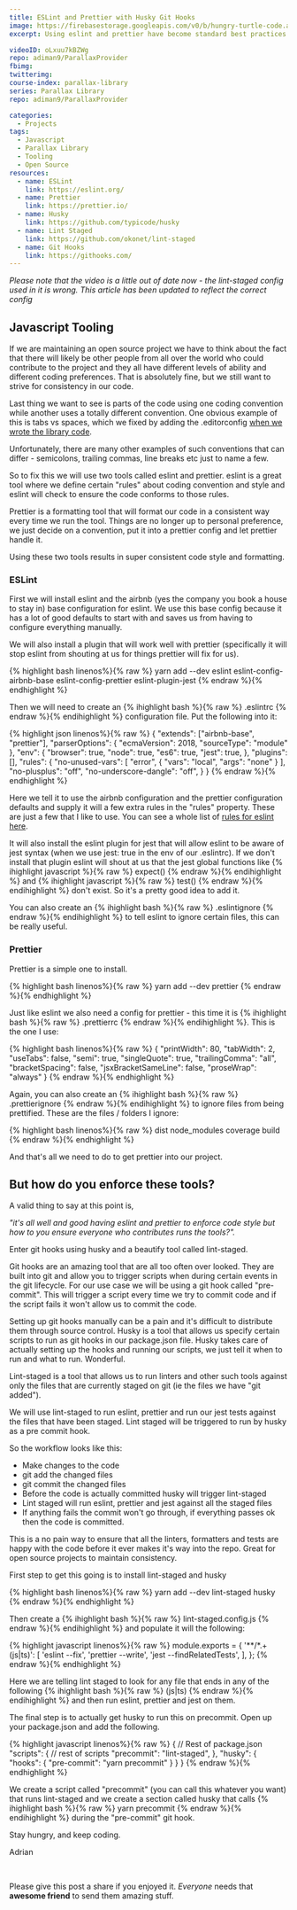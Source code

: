 ```yaml
---
title: ESLint and Prettier with Husky Git Hooks
image: https://firebasestorage.googleapis.com/v0/b/hungry-turtle-code.appspot.com/o/article_images%2Feslint%20and%20prettier%20with%20husky%20git%20hooks.jpg?alt=media&token=498fb054-609d-493f-ac7b-8583706b5a45
excerpt: Using eslint and prettier have become standard best practices for javascript projects to maintain consitency in the code base. Enforcing eslint and prettier using husky git hooks is a great way to ensure that quality with minimal developer effort.

videoID: oLxuu7kBZWg
repo: adiman9/ParallaxProvider
fbimg:
twitterimg:
course-index: parallax-library
series: Parallax Library
repo: adiman9/ParallaxProvider

categories:
  - Projects
tags:
  - Javascript
  - Parallax Library
  - Tooling
  - Open Source
resources:
  - name: ESLint
    link: https://eslint.org/
  - name: Prettier
    link: https://prettier.io/
  - name: Husky
    link: https://github.com/typicode/husky
  - name: Lint Staged
    link: https://github.com/okonet/lint-staged
  - name: Git Hooks
    link: https://githooks.com/
---
```

*Please note that the video is a little out of date now - the lint-staged config used in it is wrong. This article has been updated to reflect the correct config*

## Javascript Tooling

If we are maintaining an open source project we have to think about the fact that there will likely be other people from all over the world who could contribute to the project and they all have different levels of ability and different coding preferences. That is absolutely fine, but we still want to strive for consistency in our code.

Last thing we want to see is parts of the code using one coding convention while another uses a totally different convention. One obvious example of this is tabs vs spaces, which we fixed by adding the .editorconfig [when we wrote the library code]({{site.baseurl}}/projects/parallax-library).

Unfortunately, there are many other examples of such conventions that can differ - semicolons, trailing commas, line breaks etc just to name a few.

So to fix this we will use two tools called eslint and prettier. eslint is a great tool where we define certain "rules" about coding convention and style and eslint will check to ensure the code conforms to those rules.

Prettier is a formatting tool that will format our code in a consistent way every time we run the tool. Things are no longer up to personal preference, we just decide on a convention, put it into a prettier config and let prettier handle it.

Using these two tools results in super consistent code style and formatting.

### ESLint

First we will install eslint and the airbnb (yes the company you book a house to stay in) base configuration for eslint. We use this base config because it has a lot of good defaults to start with and saves us from having to configure everything manually.

We will also install a plugin that will work well with prettier (specifically it will stop eslint from shouting at us for things prettier will fix for us). 

{% highlight bash linenos%}{% raw %}
yarn add --dev eslint eslint-config-airbnb-base eslint-config-prettier eslint-plugin-jest
{% endraw %}{% endhighlight %}

Then we will need to create an 
{% ihighlight bash %}{% raw %}
.eslintrc
{% endraw %}{% endihighlight %} configuration file. Put the following into it:

{% highlight json linenos%}{% raw %}
{
 "extends": ["airbnb-base", "prettier"],
  "parserOptions": {
    "ecmaVersion": 2018,
    "sourceType": "module"
  },
  "env": {
    "browser": true,
    "node": true,
    "es6": true,
    "jest": true,
  },
  "plugins": [],
  "rules": {
    "no-unused-vars": [
      "error",
      {
        "vars": "local",
        "args": "none"
      }
    ],
    "no-plusplus": "off",
    "no-underscore-dangle": "off",
  }
}
{% endraw %}{% endhighlight %}

Here we tell it to use the airbnb configuration and the prettier configuration defaults and supply it will a few extra rules in the "rules" property. These are just a few that I like to use. You can see a whole list of [rules for eslint here](https://eslint.org/docs/rules/).

It will also install the eslint plugin for jest that will allow eslint to be aware of jest syntax (when we use jest: true in the env of our .eslintrc). If we don't install that plugin eslint will shout at us that the jest global functions like 
{% ihighlight javascript %}{% raw %}
expect()
{% endraw %}{% endihighlight %} and 
{% ihighlight javascript %}{% raw %}
test()
{% endraw %}{% endihighlight %} don't exist. So it's a pretty good idea to add it.

You can also create an 
{% ihighlight bash %}{% raw %}
.eslintignore
{% endraw %}{% endihighlight %} to tell eslint to ignore certain files, this can be really useful.

### Prettier

Prettier is a simple one to install. 

{% highlight bash linenos%}{% raw %}
yarn add --dev prettier
{% endraw %}{% endhighlight %}

Just like eslint we also need a config for prettier - this time it is 
{% ihighlight bash %}{% raw %}
.prettierrc
{% endraw %}{% endihighlight %}. This is the one I use:

{% highlight bash linenos%}{% raw %}
{
  "printWidth": 80,
  "tabWidth": 2,
  "useTabs": false,
  "semi": true,
  "singleQuote": true,
  "trailingComma": "all",
  "bracketSpacing": false,
  "jsxBracketSameLine": false,
  "proseWrap": "always"
}
{% endraw %}{% endhighlight %}

Again, you can also create an
{% ihighlight bash %}{% raw %}
.prettierignore
{% endraw %}{% endihighlight %} to ignore files from being prettified. These are the files / folders I ignore:

{% highlight bash linenos%}{% raw %}
dist
node_modules
coverage
build
{% endraw %}{% endhighlight %}

And that's all we need to do to get prettier into our project.

## But how do you enforce these tools?
A valid thing to say at this point is, 

*"it's all well and good having eslint and prettier to enforce code style but how to you ensure everyone who contributes runs the tools?".*

Enter git hooks using husky and a beautify tool called lint-staged.

Git hooks are an amazing tool that are all too often over looked. They are built into git and allow you to trigger scripts when during certain events in the git lifecycle. For our use case we will be using a git hook called "pre-commit". This will trigger a script every time we try to commit code and if the script fails it won't allow us to commit the code.

Setting up git hooks manually can be a pain and it's difficult to distribute them through source control. Husky is a tool that allows us specify certain scripts to run as git hooks in our package.json file. Husky takes care of actually setting up the hooks and running our scripts, we just tell it when to run and what to run. Wonderful.

Lint-staged is a tool that allows us to run linters and other such tools against only the files that are currently staged on git (ie the files we have "git added").

We will use lint-staged to run eslint, prettier and run our jest tests against the files that have been staged. Lint staged will be triggered to run by husky as a pre commit hook.

So the workflow looks like this:
* Make changes to the code
* git add the changed files
* git commit the changed files
* Before the code is actually committed husky will trigger lint-staged
* Lint staged will run eslint, prettier and jest against all the staged files
* If anything fails the commit won't go through, if everything passes ok then the code is committed.

This is a no pain way to ensure that all the linters, formatters and tests are happy with the code before it ever makes it's way into the repo. Great for open source projects to maintain consistency. 

First step to get this going is to install lint-staged and husky

{% highlight bash linenos%}{% raw %}
yarn add --dev lint-staged husky
{% endraw %}{% endhighlight %}

Then create a 
{% ihighlight bash %}{% raw %}
lint-staged.config.js
{% endraw %}{% endihighlight %} and populate it will the following:

{% highlight javascript linenos%}{% raw %}
module.exports = {
  '**/*.+(js|ts)': [
    'eslint --fix',
    'prettier --write',
    'jest --findRelatedTests',
  ],
};
{% endraw %}{% endhighlight %}

Here we are telling lint staged to look for any file that ends in any of the following
{% ihighlight bash %}{% raw %}
(js|ts)
{% endraw %}{% endihighlight %} and then run eslint, prettier and jest on them.

The final step is to actually get husky to run this on precommit. Open up your package.json and add the following.

{% highlight javascript linenos%}{% raw %}
{
  // Rest of package.json
  "scripts": {
    // rest of scripts
    "precommit": "lint-staged",
  },
  "husky": {
    "hooks": {
      "pre-commit": "yarn precommit"
    }
  }
}
{% endraw %}{% endhighlight %}

We create a script called "precommit" (you can call this whatever you want) that runs lint-staged and we create a section called husky that calls 
{% ihighlight bash %}{% raw %}
yarn precommit
{% endraw %}{% endihighlight %} during the "pre-commit" git hook.

Stay hungry, and keep coding.

Adrian

&nbsp;

Please give this post a share if you enjoyed it. _Everyone_ needs that **awesome friend** to send them amazing stuff.
